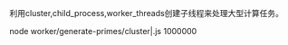 利用cluster,child_process,worker_threads创建子线程来处理大型计算任务。

node worker/generate-primes/cluster|.js 1000000
```
